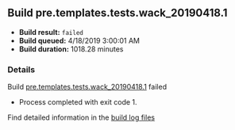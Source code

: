 ## Build pre.templates.tests.wack_20190418.1
- **Build result:** `failed`
- **Build queued:** 4/18/2019 3:00:01 AM
- **Build duration:** 1018.28 minutes
### Details
Build [pre.templates.tests.wack_20190418.1](https://winappstudio.visualstudio.com/web/build.aspx?pcguid=a4ef43be-68ce-4195-a619-079b4d9834c2&builduri=vstfs%3a%2f%2f%2fBuild%2fBuild%2f27604) failed

+ Process completed with exit code 1.

Find detailed information in the [build log files](https://uwpctdiags.blob.core.windows.net/buildlogs/pre.templates.tests.wack_20190418.1_logs.zip)
